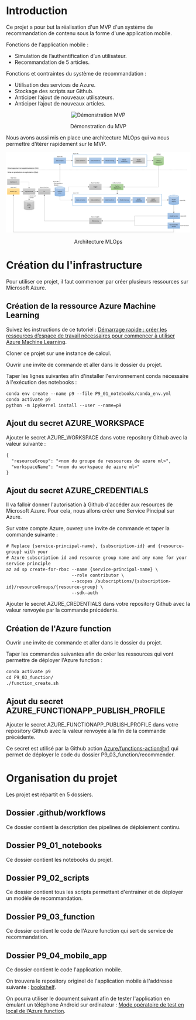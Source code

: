 # Introduction

Ce projet a pour but la réalisation d'un MVP d'un système de recommandation de contenu sous la forme d'une application mobile.

Fonctions de l'application mobile :
- Simulation de l’authentification d’un utilisateur.
- Recommandation de 5 articles.

Fonctions et contraintes du système de recommandation :
- Utilisation des services de Azure.
- Stockage des scripts sur Github.
- Anticiper l’ajout de nouveaux utilisateurs.
- Anticiper l’ajout de nouveaux articles.

<div align="center">
  <img src="./P9_01_notebooks/data/gif/D%C3%A9monstration%20MVP%20mini.gif" alt="Démonstration MVP" style="width:200px;"/>
</div>
<p align="center">Démonstration du MVP</p>

Nous avons aussi mis en place une architecture MLOps qui va nous permettre d'itérer rapidement sur le MVP.

![Architecture MLOps du projet](./P9_01_notebooks/data/img/Architecture%20MLOps.png)
<p align="center">Architecture MLOps</p>

# Création du l'infrastructure

Pour utiliser ce projet, il faut commencer par créer plusieurs ressources sur Microsoft Azure.

## Création de la ressource Azure Machine Learning

Suivez les instructions de ce tutoriel : [Démarrage rapide : créer les ressources d’espace de travail nécessaires pour commencer à utiliser Azure Machine Learning](https://docs.microsoft.com/fr-fr/azure/machine-learning/quickstart-create-resources).

Cloner ce projet sur une instance de calcul.

Ouvrir une invite de commande et aller dans le dossier du projet.

Taper les lignes suivantes afin d'installer l'environnement conda nécessaire à l'exécution des notebooks :
```
conda env create --name p9 --file P9_01_notebooks/conda_env.yml
conda activate p9
python -m ipykernel install --user --name=p9
```

## Ajout du secret AZURE_WORKSPACE

Ajouter le secret AZURE_WORKSPACE dans votre repository Github avec la valeur suivante :
```
{
  "resourceGroup": "<nom du groupe de ressources de azure ml>",
  "workspaceName": "<nom du workspace de azure ml>"
}
```

## Ajout du secret AZURE_CREDENTIALS

Il va falloir donner l'autorisation à Github d'accéder aux resources de Microsoft Azure. Pour cela, nous allons créer une Service Pincipal sur Azure.

Sur votre compte Azure, ouvrez une invite de commande et taper la commande suivante :
```
# Replace {service-principal-name}, {subscription-id} and {resource-group} with your 
# Azure subscription id and resource group name and any name for your service principle
az ad sp create-for-rbac --name {service-principal-name} \
                         --role contributor \
                         --scopes /subscriptions/{subscription-id}/resourceGroups/{resource-group} \
                         --sdk-auth
```

Ajouter le secret AZURE_CREDENTIALS dans votre repository Github avec la valeur renvoyée par la commande précédente.

## Création de l'Azure function

Ouvrir une invite de commande et aller dans le dossier du projet.

Taper les commandes suivantes afin de créer les ressources qui vont permettre de déployer l'Azure function :
```
conda activate p9
cd P9_03_function/
./function_create.sh
```

## Ajout du secret AZURE_FUNCTIONAPP_PUBLISH_PROFILE

Ajouter le secret AZURE_FUNCTIONAPP_PUBLISH_PROFILE dans votre repository Github avec la valeur renvoyée à la fin de la commande précédente.

Ce secret est utilisé par la Github action [Azure/functions-action@v1](https://github.com/marketplace/actions/azure-functions-action) qui permet de déployer le code du dossier P9_03_function/recommender.

# Organisation du projet

Les projet est répartit en 5 dossiers.

## Dossier .github/workflows

Ce dossier contient la description des pipelines de déploiement continu.

## Dossier P9_01_notebooks

Ce dossier contient les notebooks du projet.

## Dossier P9_02_scripts

Ce dossier contient tous les scripts permettant d'entrainer et de déployer un modèle de recommandation.

## Dossier P9_03_function

Ce dossier contient le code de l'Azure function qui sert de service de recommandation.

## Dossier P9_04_mobile_app

Ce dossier contient le code l'application mobile.

On trouvera le repository originel de l'application mobile à l'addresse suivante : [bookshelf](https://github.com/OpenClassrooms-Student-Center/bookshelf).

On pourra utiliser le document suivant afin de tester l'application en émulant un téléphone Android sur ordinateur : [Mode opératoire de test en local de l’Azure function](https://s3.eu-west-1.amazonaws.com/course.oc-static.com/projects/Ing%C3%A9nieur_IA_P9/Mode+ope%CC%81ratoire+test+Azure+function_V1.1.docx.pdf).
